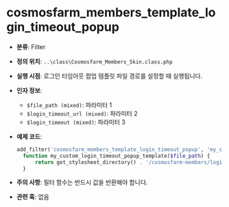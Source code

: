 # cosmosfarm_members_template_login_timeout_popup

- **분류**: Filter
- **정의 위치**: `..\class\Cosmosfarm_Members_Skin.class.php`
- **실행 시점**: 로그인 타임아웃 팝업 템플릿 파일 경로를 설정할 때 실행됩니다.
- **인자 정보**:
  - `$file_path (mixed)`: 파라미터 1
  - `$login_timeout_url (mixed)`: 파라미터 2
  - `$login_timeout (mixed)`: 파라미터 3
- **예제 코드**:

  ```php
  add_filter('cosmosfarm_members_template_login_timeout_popup', 'my_custom_login_timeout_popup_template');
    function my_custom_login_timeout_popup_template($file_path) {
        return get_stylesheet_directory() . '/cosmosfarm-members/login-timeout-popup.php';
    }
  ```

- **주의 사항**: 필터 함수는 반드시 값을 반환해야 합니다.
- **관련 훅**: 없음
